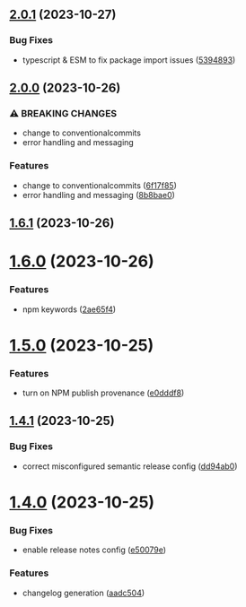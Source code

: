 ## [2.0.1](https://github.com/drtrt-org/inject-file-fragments/compare/v2.0.0...v2.0.1) (2023-10-27)


### Bug Fixes

* typescript & ESM to fix package import issues ([5394893](https://github.com/drtrt-org/inject-file-fragments/commit/539489377ae3b1f00c639a69eba08e5a901b8306))

## [2.0.0](https://github.com/drtrt-org/inject-file-fragments/compare/v1.6.1...v2.0.0) (2023-10-26)


### ⚠ BREAKING CHANGES

* change to conventionalcommits
* error handling and messaging

### Features

* change to conventionalcommits ([6f17f85](https://github.com/drtrt-org/inject-file-fragments/commit/6f17f85a814d021510bd4ebcfa50826c6d6cc819))
* error handling and messaging ([8b8bae0](https://github.com/drtrt-org/inject-file-fragments/commit/8b8bae0d4a4e3326ee6429f0f2b97b10f0e341de))

## [1.6.1](https://github.com/drtrt-org/inject-file-fragments/compare/v1.6.0...v1.6.1) (2023-10-26)

# [1.6.0](https://github.com/drtrt-org/inject-file-fragments/compare/v1.5.0...v1.6.0) (2023-10-26)


### Features

* npm keywords ([2ae65f4](https://github.com/drtrt-org/inject-file-fragments/commit/2ae65f4dcc0324eb70ee3f941607effaecb3821a))

# [1.5.0](https://github.com/drtrt-org/inject-file-fragments/compare/v1.4.1...v1.5.0) (2023-10-25)


### Features

* turn on NPM publish provenance ([e0dddf8](https://github.com/drtrt-org/inject-file-fragments/commit/e0dddf82e945697f11171da14fe2a98ef8615921))

## [1.4.1](https://github.com/drtrt-org/inject-file-fragments/compare/v1.4.0...v1.4.1) (2023-10-25)


### Bug Fixes

* correct misconfigured semantic release config ([dd94ab0](https://github.com/drtrt-org/inject-file-fragments/commit/dd94ab0feed799d3d63398b78e3ac63b0cd27c50))

# [1.4.0](https://github.com/drtrt-org/inject-file-fragments/compare/v1.3.0...v1.4.0) (2023-10-25)


### Bug Fixes

* enable release notes config ([e50079e](https://github.com/drtrt-org/inject-file-fragments/commit/e50079eade29309e6c9145219433412f64bcba92))


### Features

* changelog generation ([aadc504](https://github.com/drtrt-org/inject-file-fragments/commit/aadc504a00e35854bd17173f532dba05eac5f82e))
